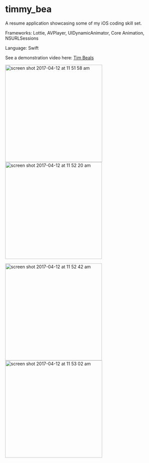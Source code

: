 # timmy_bea
A resume application showcasing some of my iOS coding skill set.

Frameworks: Lottie, AVPlayer, UIDynamicAnimator, Core Animation, NSURLSessions

Language: Swift

See a demonstration video here: [Tim Beals](https://www.youtube.com/watch?v=qTTj8U87apA)

<img width="310" alt="screen shot 2017-04-12 at 11 51 58 am" src="https://cloud.githubusercontent.com/assets/21972121/24974438/0327e494-1f77-11e7-9c0e-f9dc4f4e7e76.png"> <img width="309" alt="screen shot 2017-04-12 at 11 52 20 am" src="https://cloud.githubusercontent.com/assets/21972121/24974486/263b8f94-1f77-11e7-87ec-68e106a17401.png">

<img width="309" alt="screen shot 2017-04-12 at 11 52 42 am" src="https://cloud.githubusercontent.com/assets/21972121/24974502/36b017d2-1f77-11e7-8854-7a30cca770cc.png"> <img width="310" alt="screen shot 2017-04-12 at 11 53 02 am" src="https://cloud.githubusercontent.com/assets/21972121/24974517/45e76110-1f77-11e7-999c-504a1d192aa2.png">

